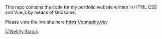 This repo contains the code for my portfolio website written in HTML CSS and Vue.js by means of Gridsome.

Please view the live site here https://doneddy.dev

[![Netlify Status](https://api.netlify.com/api/v1/badges/0b05f0b5-39e1-4005-979b-a7ffbbd1d0a3/deploy-status)](https://app.netlify.com/sites/doneddy/deploys)